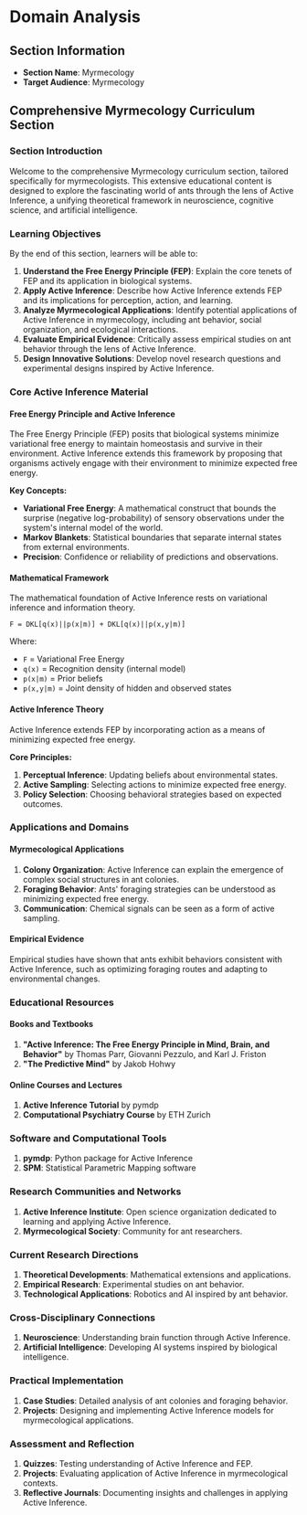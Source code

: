# Domain Analysis

## Section Information
- **Section Name**: Myrmecology
- **Target Audience**: Myrmecology

## Comprehensive Myrmecology Curriculum Section

### Section Introduction

Welcome to the comprehensive Myrmecology curriculum section, tailored specifically for myrmecologists. This extensive educational content is designed to explore the fascinating world of ants through the lens of Active Inference, a unifying theoretical framework in neuroscience, cognitive science, and artificial intelligence.

### Learning Objectives

By the end of this section, learners will be able to:

1. **Understand the Free Energy Principle (FEP)**: Explain the core tenets of FEP and its application in biological systems.
2. **Apply Active Inference**: Describe how Active Inference extends FEP and its implications for perception, action, and learning.
3. **Analyze Myrmecological Applications**: Identify potential applications of Active Inference in myrmecology, including ant behavior, social organization, and ecological interactions.
4. **Evaluate Empirical Evidence**: Critically assess empirical studies on ant behavior through the lens of Active Inference.
5. **Design Innovative Solutions**: Develop novel research questions and experimental designs inspired by Active Inference.

### Core Active Inference Material

#### Free Energy Principle and Active Inference

The Free Energy Principle (FEP) posits that biological systems minimize variational free energy to maintain homeostasis and survive in their environment. Active Inference extends this framework by proposing that organisms actively engage with their environment to minimize expected free energy.

**Key Concepts:**

- **Variational Free Energy**: A mathematical construct that bounds the surprise (negative log-probability) of sensory observations under the system's internal model of the world.
- **Markov Blankets**: Statistical boundaries that separate internal states from external environments.
- **Precision**: Confidence or reliability of predictions and observations.

#### Mathematical Framework

The mathematical foundation of Active Inference rests on variational inference and information theory.

```mathematical
F = DKL[q(x)||p(x|m)] + DKL[q(x)||p(x,y|m)]
```

Where:

- `F` = Variational Free Energy
- `q(x)` = Recognition density (internal model)
- `p(x|m)` = Prior beliefs
- `p(x,y|m)` = Joint density of hidden and observed states

#### Active Inference Theory

Active Inference extends FEP by incorporating action as a means of minimizing expected free energy.

**Core Principles:**

1. **Perceptual Inference**: Updating beliefs about environmental states.
2. **Active Sampling**: Selecting actions to minimize expected free energy.
3. **Policy Selection**: Choosing behavioral strategies based on expected outcomes.

### Applications and Domains

#### Myrmecological Applications

1. **Colony Organization**: Active Inference can explain the emergence of complex social structures in ant colonies.
2. **Foraging Behavior**: Ants' foraging strategies can be understood as minimizing expected free energy.
3. **Communication**: Chemical signals can be seen as a form of active sampling.

#### Empirical Evidence

Empirical studies have shown that ants exhibit behaviors consistent with Active Inference, such as optimizing foraging routes and adapting to environmental changes.

### Educational Resources

#### Books and Textbooks

1. **"Active Inference: The Free Energy Principle in Mind, Brain, and Behavior"** by Thomas Parr, Giovanni Pezzulo, and Karl J. Friston
2. **"The Predictive Mind"** by Jakob Hohwy

#### Online Courses and Lectures

1. **Active Inference Tutorial** by pymdp
2. **Computational Psychiatry Course** by ETH Zurich

### Software and Computational Tools

1. **pymdp**: Python package for Active Inference
2. **SPM**: Statistical Parametric Mapping software

### Research Communities and Networks

1. **Active Inference Institute**: Open science organization dedicated to learning and applying Active Inference.
2. **Myrmecological Society**: Community for ant researchers.

### Current Research Directions

1. **Theoretical Developments**: Mathematical extensions and applications.
2. **Empirical Research**: Experimental studies on ant behavior.
3. **Technological Applications**: Robotics and AI inspired by ant behavior.

### Cross-Disciplinary Connections

1. **Neuroscience**: Understanding brain function through Active Inference.
2. **Artificial Intelligence**: Developing AI systems inspired by biological intelligence.

### Practical Implementation

1. **Case Studies**: Detailed analysis of ant colonies and foraging behavior.
2. **Projects**: Designing and implementing Active Inference models for myrmecological applications.

### Assessment and Reflection

1. **Quizzes**: Testing understanding of Active Inference and FEP.
2. **Projects**: Evaluating application of Active Inference in myrmecological contexts.
3. **Reflective Journals**: Documenting insights and challenges in applying Active Inference.